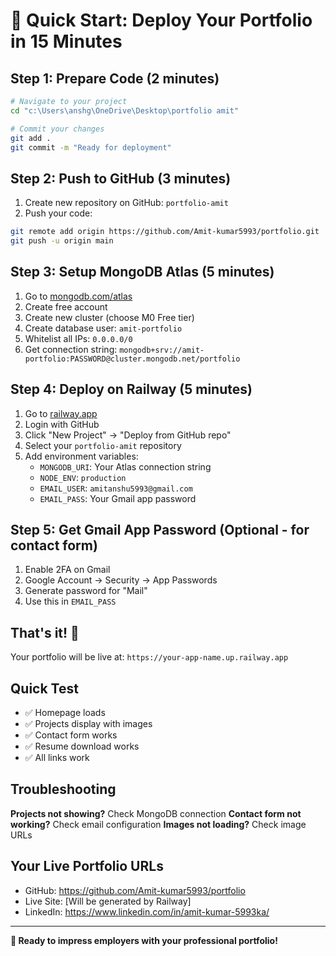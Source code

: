 # 🚀 Quick Start: Deploy Your Portfolio in 15 Minutes

## Step 1: Prepare Code (2 minutes)
```bash
# Navigate to your project
cd "c:\Users\anshg\OneDrive\Desktop\portfolio amit"

# Commit your changes
git add .
git commit -m "Ready for deployment"
```

## Step 2: Push to GitHub (3 minutes)
1. Create new repository on GitHub: `portfolio-amit`
2. Push your code:
```bash
git remote add origin https://github.com/Amit-kumar5993/portfolio.git
git push -u origin main
```

## Step 3: Setup MongoDB Atlas (5 minutes)
1. Go to [mongodb.com/atlas](https://mongodb.com/atlas)
2. Create free account
3. Create new cluster (choose M0 Free tier)
4. Create database user: `amit-portfolio`
5. Whitelist all IPs: `0.0.0.0/0`
6. Get connection string: `mongodb+srv://amit-portfolio:PASSWORD@cluster.mongodb.net/portfolio`

## Step 4: Deploy on Railway (5 minutes)
1. Go to [railway.app](https://railway.app)
2. Login with GitHub
3. Click "New Project" → "Deploy from GitHub repo"
4. Select your `portfolio-amit` repository
5. Add environment variables:
   - `MONGODB_URI`: Your Atlas connection string
   - `NODE_ENV`: `production`
   - `EMAIL_USER`: `amitanshu5993@gmail.com`
   - `EMAIL_PASS`: Your Gmail app password

## Step 5: Get Gmail App Password (Optional - for contact form)
1. Enable 2FA on Gmail
2. Google Account → Security → App Passwords
3. Generate password for "Mail"
4. Use this in `EMAIL_PASS`

## That's it! 🎉

Your portfolio will be live at: `https://your-app-name.up.railway.app`

## Quick Test
- ✅ Homepage loads
- ✅ Projects display with images
- ✅ Contact form works
- ✅ Resume download works
- ✅ All links work

## Troubleshooting
**Projects not showing?** Check MongoDB connection
**Contact form not working?** Check email configuration
**Images not loading?** Check image URLs

## Your Live Portfolio URLs
- GitHub: https://github.com/Amit-kumar5993/portfolio
- Live Site: [Will be generated by Railway]
- LinkedIn: https://www.linkedin.com/in/amit-kumar-5993ka/

---
**🚀 Ready to impress employers with your professional portfolio!**

